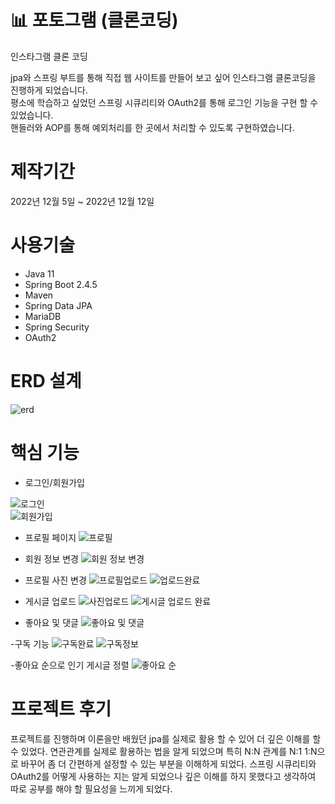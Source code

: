 # :bar_chart: 포토그램 (클론코딩)

인스타그램 클론 코딩

jpa와 스프링 부트를 통해 직접 웹 사이트를 만들어 보고 싶어 인스타그램 클론코딩을 진행하게 되었습니다.  
평소에 학습하고 싶었던 스프링 시큐리티와 OAuth2를 통해 로그인 기능을 구현 할 수 있었습니다.  
핸들러와 AOP를 통해 예외처리를 한 곳에서 처리할 수 있도록 구현하였습니다.  

# 제작기간
2022년 12월 5일 ~ 2022년 12월 12일

# 사용기술
- Java 11
- Spring Boot 2.4.5
- Maven
- Spring Data JPA
- MariaDB
- Spring Security
- OAuth2

# ERD 설계

![erd](https://user-images.githubusercontent.com/115692844/214132241-e928536e-a098-4135-86e8-459a0f290ea0.png)

# 핵심 기능

- 로그인/회원가입  

![로그인](https://user-images.githubusercontent.com/115692844/214156809-9f1afd5b-e759-4cb1-95eb-f6074c6e96c7.png)  
![회원가입](https://user-images.githubusercontent.com/115692844/214156836-8ae5b599-7d88-4706-ac0f-35d0cbf3575b.png)

- 프로필 페이지
![프로필](https://user-images.githubusercontent.com/115692844/214157470-4cbc0c84-b4b7-499a-b905-e2678105af82.png)

- 회원 정보 변경
![회원 정보 변경](https://user-images.githubusercontent.com/115692844/214157596-6fc7cb72-d590-443c-901c-c889d8c03d00.png)

- 프로필 사진 변경
![프로필업로드](https://user-images.githubusercontent.com/115692844/214157696-95b32eb6-0817-4e15-9399-d94d02846265.png)
![업로드완료](https://user-images.githubusercontent.com/115692844/214157706-c69a7912-b4b5-4198-ad88-913491d020ea.png)

- 게시글 업로드
![사진업로드](https://user-images.githubusercontent.com/115692844/214157809-79bebc54-2a2d-477e-9318-cb4f9999ff6f.png)
![게시글 업로드 완료](https://user-images.githubusercontent.com/115692844/214157903-ce25a0e2-b2fe-45b8-9c7c-a03dffbc42c5.png)

- 좋아요 및 댓글
![좋아요 및 댓글](https://user-images.githubusercontent.com/115692844/214158016-7cdfeb51-61af-4e09-ad95-4e559b150b08.png)

-구독 기능
![구독완료](https://user-images.githubusercontent.com/115692844/214158146-bde681a5-da1b-4bcc-aa87-388ffbd075bc.png)
![구독정보](https://user-images.githubusercontent.com/115692844/214158155-02ae7d1c-ca4e-4e54-9f48-1519727e756b.png)

-좋아요 순으로 인기 게시글 정렬
![좋아요 순](https://user-images.githubusercontent.com/115692844/214158301-67a5d44e-5235-496d-9e3f-cc3632c036d9.png)

# 프로젝트 후기
 프로젝트를 진행하며 이론을만 배웠던 jpa를 실제로 활용 할 수 있어 더 깊은 이해를 할 수 있었다.
 연관관계를 실제로 활용하는 법을 알게 되었으며 특히 N:N 관계를 N:1 1:N으로 바꾸어 좀 더 간편하게 설정할 수 있는 부분을 이해하게 되었다.
 스프링 시큐리티와 OAuth2를 어떻게 사용하는 지는 알게 되었으나 깊은 이해를 하지 못했다고 생각하여 따로 공부를 해야 할 필요성을 느끼게 되었다.
